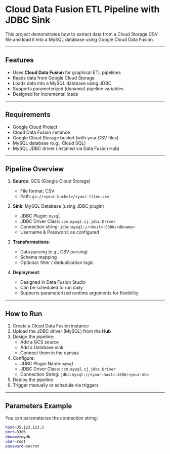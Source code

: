 # Cloud Data Fusion ETL Pipeline with JDBC Sink

This project demonstrates how to extract data from a Cloud Storage CSV file and load it into a MySQL database using Google Cloud Data Fusion.

---

## Features

- Uses **Cloud Data Fusion** for graphical ETL pipelines
- Reads data from Google Cloud Storage
- Loads data into a MySQL database using JDBC
- Supports parameterized (dynamic) pipeline variables
- Designed for incremental loads

---

##  Requirements

- Google Cloud Project
- Cloud Data Fusion instance
- Google Cloud Storage bucket (with your CSV files)
- MySQL database (e.g., Cloud SQL)
- MySQL JDBC driver (installed via Data Fusion Hub)

---

##  Pipeline Overview

1. **Source**: GCS (Google Cloud Storage)  
   - File format: CSV
   - Path: `gs://<your-bucket>/<your-file>.csv`

2. **Sink**: MySQL Database (using JDBC plugin)  
   - JDBC Plugin: `mysql`  
   - JDBC Driver Class: `com.mysql.cj.jdbc.Driver`  
   - Connection string: `jdbc:mysql://<host>:3306/<dbname>`  
   - Username & Password: as configured

3. **Transformations**:  
   - Data parsing (e.g., CSV parsing)
   - Schema mapping
   - Optional: filter / deduplication logic

4. **Deployment**:  
   - Designed in Data Fusion Studio  
   - Can be scheduled to run daily
   - Supports parameterized runtime arguments for flexibility

---

##  How to Run

1. Create a Cloud Data Fusion instance
2. Upload the JDBC driver (MySQL) from the **Hub**
3. Design the pipeline:
   - Add a GCS source
   - Add a Database sink
   - Connect them in the canvas
4. Configure:
   - JDBC Plugin Name: `mysql`
   - JDBC Driver Class: `com.mysql.cj.jdbc.Driver`
   - Connection String: `jdbc:mysql://<your-host>:3306/<your-db>`
5. Deploy the pipeline
6. Trigger manually or schedule via triggers

---

## Parameters Example

You can parameterize the connection string:

```bash
host=35.123.123.5
port=3306
dbname=mydb
user=root
password=secret
